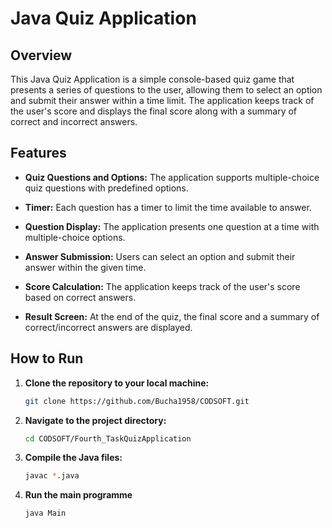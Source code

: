 # Java Quiz Application

## Overview

This Java Quiz Application is a simple console-based quiz game that presents a series of questions to the user, allowing them to select an option and submit their answer within a time limit. The application keeps track of the user's score and displays the final score along with a summary of correct and incorrect answers.

## Features

- **Quiz Questions and Options:** The application supports multiple-choice quiz questions with predefined options.
  
- **Timer:** Each question has a timer to limit the time available to answer.

- **Question Display:** The application presents one question at a time with multiple-choice options.

- **Answer Submission:** Users can select an option and submit their answer within the given time.

- **Score Calculation:** The application keeps track of the user's score based on correct answers.

- **Result Screen:** At the end of the quiz, the final score and a summary of correct/incorrect answers are displayed.

## How to Run

1. **Clone the repository to your local machine:**
   
   ```bash
   git clone https://github.com/Bucha1958/CODSOFT.git

2. **Navigate to the project directory:**

    ```bash
    cd CODSOFT/Fourth_TaskQuizApplication

3. **Compile the Java files:**

    ```bash
    javac *.java

4. **Run the main programme**
    ```bash
    java Main




